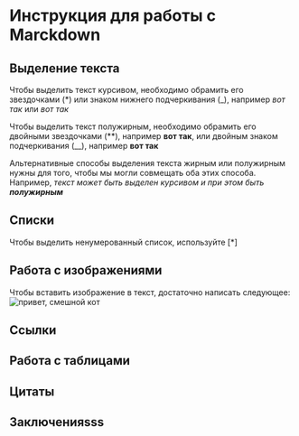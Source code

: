 # Инструкция для работы с Marckdown

## Выделение текста

Чтобы выделить текст курсивом, необходимо обрамить его звездочками (*) или знаком нижнего подчеркивания (_), например *вот так* или _вот так_

Чтобы выделить текст полужирным, необходимо обрамить его двойными звездочками (**), например **вот так**, или двойным знаком подчеркивания (__), например __вот так__

Альтернативные способы выделения текста жирным или полужирным нужны для того, чтобы мы могли совмещать оба этих способа. Например, _текст может быть выделен курсивом и при этом быть **полужирным**_ 
## Списки
Чтобы выделить ненумерованный список, используйте [*]
## Работа c изображениями

Чтобы вставить изображение в текст, достаточно написать следующее:
![привет, смешной кот](cat.jpg)

## Ссылки

## Работа с таблицами

## Цитаты

## Заключенияsss